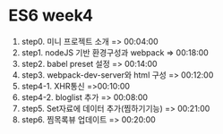 # ES6 week4

1. step0. 미니 프로젝트 소개 => 00:04:00
2. step1. nodeJS 기반 환경구성과 webpack => 00:18:00
3. step2. babel preset 설정 => 00:14:00
4. step3. webpack-dev-server와 html 구성    => 00:12:00
5. step4-1. XHR통신 =>00:10:00
6. step4-2. bloglist 추가 => 00:08:00
7. step5. Set자료에 데이터 추가(찜하기기능) => 00:21:00
8. step6. 찜목록뷰 업데이트 => 00:20:00